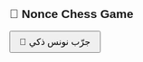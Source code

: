 <!DOCTYPE html><html lang="en">
<head>
  <meta charset="UTF-8">
  <title>Nonce Chess Game</title>
  <style>
    body { font-family: sans-serif; padding: 2rem; }
    .grid { display: grid; grid-template-columns: repeat(16, 20px); gap: 4px; }
    .cell { width: 20px; height: 20px; border-radius: 3px; background: #ccc; }
    .cell.active { background: #2196f3; }
    .result { margin-top: 1rem; font-family: monospace; font-size: 1.2rem; }
    button { padding: 0.5rem 1rem; font-size: 1rem; cursor: pointer; }
  </style>
</head>
<body>
  <h2>🎯 Nonce Chess Game</h2>
  <div id="grid" class="grid"></div>
  <button onclick="simulateNonce()">🔁 جرّب نونس ذكي</button>
  <div id="result" class="result"></div>  <script>
    const topBits = [34, 35, 36, 37, 38, 39, 40, 41, 42, 43, 44, 46, 47, 48, 49, 62];
    const gridEl = document.getElementById('grid');
    const resultEl = document.getElementById('result');

    // رسم الخريطة
    for (let i = 0; i < 256; i++) {
      const cell = document.createElement('div');
      cell.className = 'cell' + (topBits.includes(i) ? ' active' : '');
      gridEl.appendChild(cell);
    }

    function simulateNonce() {
      const bits = Array(256).fill(0);
      for (const i of topBits) bits[i] = Math.random() < 0.5 ? 1 : 0;
      const bitString = bits.join('');
      const hex = BigInt('0b' + bitString).toString(16).padStart(64, '0');
      const nonceHex = hex.slice(0, 8);
      resultEl.innerHTML = `🧬 نونس: <span style="color:green">${nonceHex}</span>`;
    }
  </script></body>
</html>
